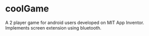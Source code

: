 # coolGame
A 2 player game for android users developed on MIT App Inventor. Implements screen extension using bluetooth. 
